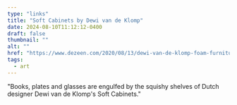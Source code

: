 ```yaml
---
type: "links"
title: "Soft Cabinets by Dewi van de Klomp"
date: 2024-08-10T11:12:12-0400
draft: false
thumbnail: ""
alt: ""
href: "https://www.dezeen.com/2020/08/13/dewi-van-de-klomp-foam-furniture-soft-cabinets-design/"
tags:
  - art
---
```


"Books, plates and glasses are engulfed by the squishy shelves of Dutch designer Dewi van de Klomp's Soft Cabinets."
